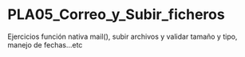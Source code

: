 # PLA05_Correo_y_Subir_ficheros
Ejercicios función nativa mail(), subir archivos y validar tamaño y tipo, manejo de fechas...etc
